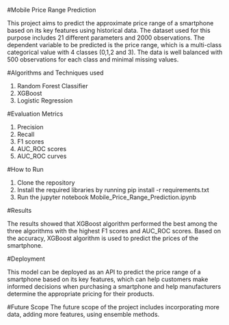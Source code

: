 #Mobile Price Range Prediction

This project aims to predict the approximate price range of a smartphone based on its key features using historical data. The dataset used for this purpose includes 21 different parameters and 2000 observations. The dependent variable to be predicted is the price range, which is a multi-class categorical value with 4 classes (0,1,2 and 3). The data is well balanced with 500 observations for each class and minimal missing values.

#Algorithms and Techniques used
1. Random Forest Classifier
2. XGBoost
3. Logistic Regression

#Evaluation Metrics
1. Precision
2. Recall
3. F1 scores
4. AUC_ROC scores
5. AUC_ROC curves

#How to Run
1. Clone the repository
2. Install the required libraries by running pip install -r requirements.txt
3. Run the jupyter notebook Mobile_Price_Range_Prediction.ipynb

#Results

The results showed that XGBoost algorithm performed the best among the three algorithms with the highest F1 scores and AUC_ROC scores. Based on the accuracy, XGBoost algorithm is used to predict the prices of the smartphone.

#Deployment

This model can be deployed as an API to predict the price range of a smartphone based on its key features, which can help customers make informed decisions when purchasing a smartphone and help manufacturers determine the appropriate pricing for their products.

#Future Scope
The future scope of the project includes incorporating more data, adding more features, using ensemble methods.



